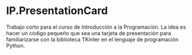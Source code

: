 # IP.PresentationCard
Trabajo corto para el curso de Introducción a la Programación. La idea es hacer un código pequeño que sea una tarjeta de presentación para familiarizarse con la biblioteca TKinter en el lenguaje de programación Python.
